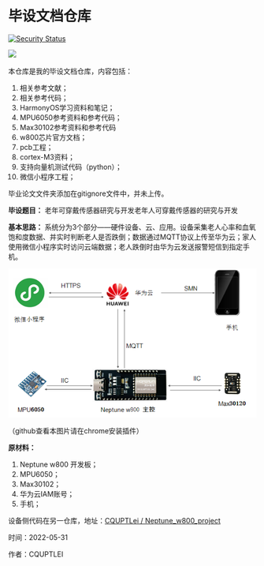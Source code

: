# 毕设文档仓库

[![Security Status](https://www.murphysec.com/platform3/v3/badge/1612402533738250240.svg?t=1)](https://www.murphysec.com/accept?code=3593281b1f05ecaaf267bc10725f9e48&type=1&from=2&t=2)

<a href="https://www.murphysec.com/accept?code=3593281b1f05ecaaf267bc10725f9e48&type=1&from=2&t=2" alt="Security Status"><img src="https://www.murphysec.com/platform3/v3/badge/1612402533738250240.svg?t=1" /></a>

本仓库是我的毕设文档仓库，内容包括：

1. 相关参考文献；
2. 相关参考代码；
3. HarmonyOS学习资料和笔记；
4. MPU6050参考资料和参考代码；
5. Max30102参考资料和参考代码
6. w800芯片官方文档；
7. pcb工程；
8. cortex-M3资料；
9. 支持向量机测试代码（python）；
10. 微信小程序工程；

毕业论文文件夹添加在gitignore文件中，并未上传。


**毕设题目：** 老年可穿戴传感器研究与开发老年人可穿戴传感器的研究与开发

**基本思路：** 系统分为3个部分——硬件设备、云、应用。设备采集老人心率和血氧饱和度数据、并实时判断老人是否跌倒；数据通过MQTT协议上传至华为云；家人使用微信小程序实时访问云端数据；老人跌倒时由华为云发送报警短信到指定手机。

![avatar](img\总体设计示意图.png "总体设计")

（github查看本图片请在chrome安装插件）

**原材料：**

1. Neptune w800 开发板；
2. MPU6050；
3. Max30102；
4. 华为云IAM账号；
5. 手机；


设备侧代码在另一仓库，地址：[CQUPTLei / Neptune_w800_project](https://github.com/CQUPTLei/Neptune_w800_project)


时间：2022-05-31

作者：CQUPTLEI
